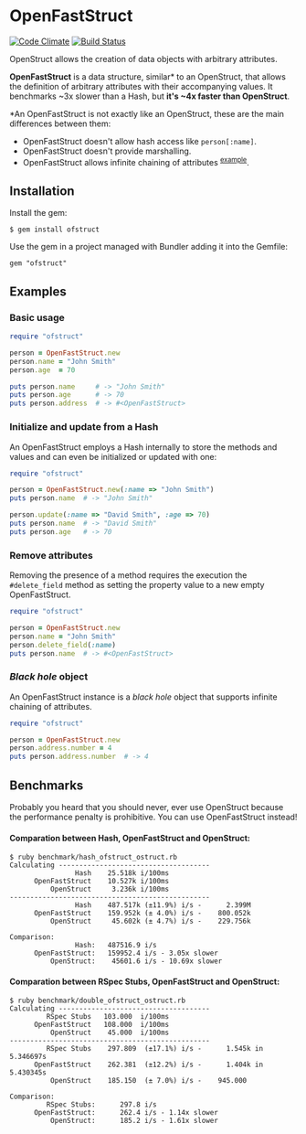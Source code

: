 # OpenFastStruct

[![Code Climate](https://codeclimate.com/github/arturoherrero/ofstruct/badges/gpa.svg)](https://codeclimate.com/github/arturoherrero/ofstruct)
[![Build Status](https://github.com/arturoherrero/ofstruct/workflows/build/badge.svg?branch=master)](https://github.com/arturoherrero/ofstruct/actions)

OpenStruct allows the creation of data objects with arbitrary attributes.

**OpenFastStruct** is a data structure, similar* to an OpenStruct, that allows the
definition of arbitrary attributes with their accompanying values. It benchmarks
~3x slower than a Hash, but **it's ~4x faster than OpenStruct**.

*An OpenFastStruct is not exactly like an OpenStruct, these are the main
differences between them:
- OpenFastStruct doesn't allow hash access like `person[:name]`.
- OpenFastStruct doesn't provide marshalling.
- OpenFastStruct allows infinite chaining of attributes <sup>[example](#black-hole-object)</sup>.


## Installation

Install the gem:

    $ gem install ofstruct

Use the gem in a project managed with Bundler adding it into the Gemfile:

    gem "ofstruct"


## Examples

### Basic usage

```ruby
require "ofstruct"

person = OpenFastStruct.new
person.name = "John Smith"
person.age  = 70

puts person.name     # -> "John Smith"
puts person.age      # -> 70
puts person.address  # -> #<OpenFastStruct>
```

### Initialize and update from a Hash

An OpenFastStruct employs a Hash internally to store the methods and values and
can even be initialized or updated with one:

```ruby
require "ofstruct"

person = OpenFastStruct.new(:name => "John Smith")
puts person.name  # -> "John Smith"

person.update(:name => "David Smith", :age => 70)
puts person.name  # -> "David Smith"
puts person.age   # -> 70
```

### Remove attributes

Removing the presence of a method requires the execution the `#delete_field`
method as setting the property value to a new empty OpenFastStruct.

```ruby
require "ofstruct"

person = OpenFastStruct.new
person.name = "John Smith"
person.delete_field(:name)
puts person.name  # -> #<OpenFastStruct>
```

### *Black hole* object

An OpenFastStruct instance is a *black hole* object that supports infinite
chaining of attributes.

```ruby
require "ofstruct"

person = OpenFastStruct.new
person.address.number = 4
puts person.address.number  # -> 4
```


## Benchmarks

Probably you heard that you should never, ever use OpenStruct because the
performance penalty is prohibitive. You can use OpenFastStruct instead!

#### Comparation between Hash, OpenFastStruct and OpenStruct:

```
$ ruby benchmark/hash_ofstruct_ostruct.rb
Calculating -------------------------------------
                Hash    25.518k i/100ms
      OpenFastStruct    10.527k i/100ms
          OpenStruct     3.236k i/100ms
-------------------------------------------------
                Hash    487.517k (±11.9%) i/s -      2.399M
      OpenFastStruct    159.952k (± 4.0%) i/s -    800.052k
          OpenStruct     45.602k (± 4.7%) i/s -    229.756k

Comparison:
                Hash:   487516.9 i/s
      OpenFastStruct:   159952.4 i/s - 3.05x slower
          OpenStruct:    45601.6 i/s - 10.69x slower
```

#### Comparation between RSpec Stubs, OpenFastStruct and OpenStruct:

```
$ ruby benchmark/double_ofstruct_ostruct.rb
Calculating -------------------------------------
         RSpec Stubs   103.000  i/100ms
      OpenFastStruct   108.000  i/100ms
          OpenStruct    45.000  i/100ms
-------------------------------------------------
         RSpec Stubs    297.809  (±17.1%) i/s -      1.545k in   5.346697s
      OpenFastStruct    262.381  (±12.2%) i/s -      1.404k in   5.430345s
          OpenStruct    185.150  (± 7.0%) i/s -    945.000

Comparison:
         RSpec Stubs:      297.8 i/s
      OpenFastStruct:      262.4 i/s - 1.14x slower
          OpenStruct:      185.2 i/s - 1.61x slower
```
